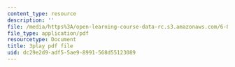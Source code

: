```yaml
---
content_type: resource
description: ''
file: /media/https%3A/open-learning-course-data-rc.s3.amazonaws.com/6-890-algorithmic-lower-bounds-fun-with-hardness-proofs-fall-2014/dc29e2d9adf55ae98991568d55123089_tkU8_LJGCvE.pdf
file_type: application/pdf
resourcetype: Document
title: 3play pdf file
uid: dc29e2d9-adf5-5ae9-8991-568d55123089
---
```


